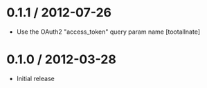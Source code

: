 
0.1.1 / 2012-07-26
==================

  * Use the OAuth2 "access_token" query param name [tootallnate]

0.1.0 / 2012-03-28
==================

  * Initial release
